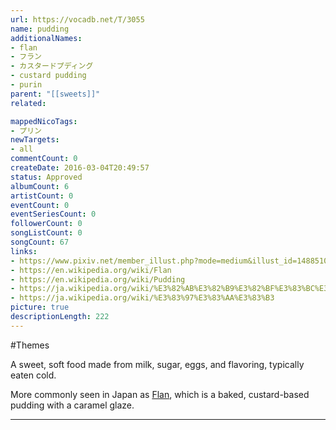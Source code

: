 ```yaml
---
url: https://vocadb.net/T/3055
name: pudding
additionalNames: 
- flan
- フラン
- カスタードプディング
- custard pudding
- purin
parent: "[[sweets]]"
related:

mappedNicoTags:
- プリン
newTargets:
- all
commentCount: 0
createDate: 2016-03-04T20:49:57
status: Approved
albumCount: 6
artistCount: 0
eventCount: 0
eventSeriesCount: 0
followerCount: 0
songListCount: 0
songCount: 67
links: 
- https://www.pixiv.net/member_illust.php?mode=medium&illust_id=14885109
- https://en.wikipedia.org/wiki/Flan
- https://en.wikipedia.org/wiki/Pudding
- https://ja.wikipedia.org/wiki/%E3%82%AB%E3%82%B9%E3%82%BF%E3%83%BC%E3%83%89%E3%83%97%E3%83%87%E3%82%A3%E3%83%B3%E3%82%B0
- https://ja.wikipedia.org/wiki/%E3%83%97%E3%83%AA%E3%83%B3
picture: true
descriptionLength: 222
---
```


#Themes

A sweet, soft food made from milk, sugar, eggs, and flavoring, typically eaten cold.

More commonly seen in Japan as [Flan](https://en.wikipedia.org/wiki/Flan), which is a baked, custard-based pudding with a caramel glaze.

---

